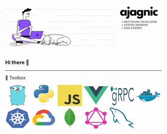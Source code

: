 ![](./static/banner.gif)
### Hi there 👋

--------
🧰 Toolbox

<img src="./static/go.svg" height="70" width="80"/>
<img src="./static/python.svg" height="70" width="80"/>
<img src="./static/javascript.svg" height="70" width="80"/>
<img src="./static/vuejs.svg" height="70" width="80"/>
<img src="./static/grpc.svg" height="70" width="80"/>
<img src="./static/docker.svg" height="70" width="80"/>
<img src="./static/kubernetes.svg" height="70" width="80"/>
<img src="./static/gcp.svg" height="70" width="80"/>
<img src="./static/monogdb.svg" height="70" width="80"/>
<img src="./static/graphql.svg" height="70" width="80"/>
<img src="./static/mysql.svg" height="70" width="80"/>



<!--
**ajagnic/ajagnic** is a ✨ _special_ ✨ repository because its `README.md` (this file) appears on your GitHub profile.

Here are some ideas to get you started:

- 🔭 I’m currently working on ...
- 🌱 I’m currently learning ...
- 👯 I’m looking to collaborate on ...
- 🤔 I’m looking for help with ...
- 💬 Ask me about ...
- 📫 How to reach me: ...
- 😄 Pronouns: ...
- ⚡ Fun fact: ...
-->
